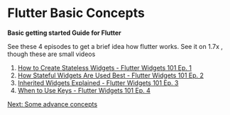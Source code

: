# Flutter Basic Concepts

**Basic getting started Guide for Flutter**

See these 4 episodes to get a brief idea how flutter works.
See it on 1.7x , though these are small videos

1. [How to Create Stateless Widgets - Flutter Widgets 101 Ep. 1](https://youtu.be/wE7khGHVkYY)
2. [How Stateful Widgets Are Used Best - Flutter Widgets 101 Ep. 2](https://youtu.be/AqCMFXEmf3w)
3. [Inherited Widgets Explained - Flutter Widgets 101 Ep. 3](https://youtu.be/Zbm3hjPjQMk)
4. [When to Use Keys - Flutter Widgets 101 Ep. 4](https://youtu.be/kn0EOS-ZiIc)


[Next: Some advance concepts](pages/advance.md)